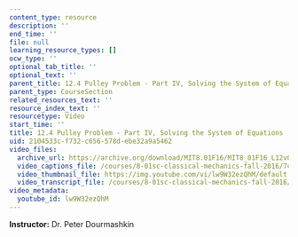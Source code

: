 ```yaml
---
content_type: resource
description: ''
end_time: ''
file: null
learning_resource_types: []
ocw_type: ''
optional_tab_title: ''
optional_text: ''
parent_title: 12.4 Pulley Problem - Part IV, Solving the System of Equations
parent_type: CourseSection
related_resources_text: ''
resource_index_text: ''
resourcetype: Video
start_time: ''
title: 12.4 Pulley Problem - Part IV, Solving the System of Equations
uid: 2104533c-f732-c656-578d-ebe32a9a5462
video_files:
  archive_url: https://archive.org/download/MIT8.01F16/MIT8_01F16_L12v04_360p.mp4
  video_captions_file: /courses/8-01sc-classical-mechanics-fall-2016/7c5c9b02b0fc54848cd1cef914d542b9_lw9W32ezQhM.vtt
  video_thumbnail_file: https://img.youtube.com/vi/lw9W32ezQhM/default.jpg
  video_transcript_file: /courses/8-01sc-classical-mechanics-fall-2016/2da40e804b66611cac1c8a1750089b5f_lw9W32ezQhM.pdf
video_metadata:
  youtube_id: lw9W32ezQhM
---
```


**Instructor:** Dr. Peter Dourmashkin



